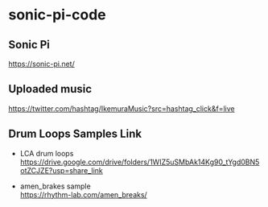 # sonic-pi-code

## Sonic Pi
https://sonic-pi.net/

## Uploaded music
https://twitter.com/hashtag/IkemuraMusic?src=hashtag_click&f=live

## Drum Loops Samples Link

- LCA drum loops  
https://drive.google.com/drive/folders/1WIZ5uSMbAk14Kg90_tYgd0BN5otZCJZE?usp=share_link

- amen_brakes sample  
https://rhythm-lab.com/amen_breaks/